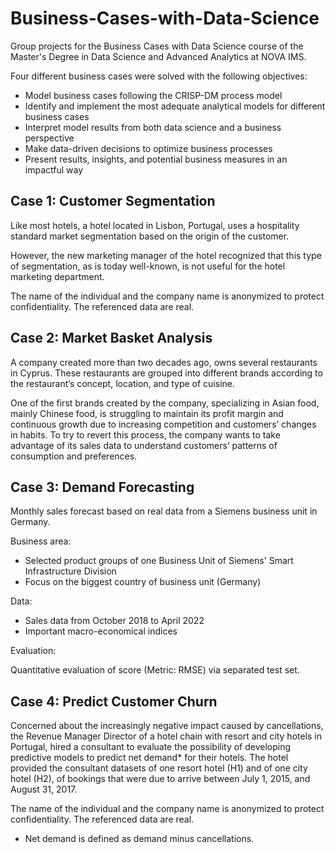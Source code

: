 # Business-Cases-with-Data-Science
Group projects for the Business Cases with Data Science course of the Master's Degree in Data Science and Advanced Analytics at NOVA IMS.

Four different business cases were solved with the following objectives:
- Model business cases following the CRISP-DM process model
- Identify and implement the most adequate analytical models for different business cases
- Interpret model results from both data science and a business perspective
- Make data-driven decisions to optimize business processes
- Present results, insights, and potential business measures in an impactful way

## Case 1: Customer Segmentation

Like most hotels, a hotel located in Lisbon, Portugal, uses a hospitality standard market segmentation based on the origin of the customer. 

However, the new marketing manager of the hotel recognized that this type of segmentation, as is today well-known, is not useful for the hotel marketing department. 

The name of the individual and the company name is anonymized to protect confidentiality. The referenced data are real.

## Case 2: Market Basket Analysis
A company created more than two decades ago, owns several restaurants in Cyprus. These restaurants are grouped into different brands according to the restaurant’s concept, location, and type of cuisine.

One of the first brands created by the company, specializing in Asian food, mainly Chinese food, is struggling to maintain its profit margin and continuous growth due to increasing competition and customers’ changes in habits. To try to revert this process, the company wants to take advantage of its sales data to understand customers’ patterns of consumption and preferences.


## Case 3: Demand Forecasting
Monthly sales forecast based on real data from a Siemens business unit in Germany.

Business area:
- Selected product groups of one Business Unit of Siemens' Smart Infrastructure Division
- Focus on the biggest country of business unit (Germany)

Data:
- Sales data from October 2018 to April 2022
- Important macro-economical indices

Evaluation:

Quantitative evaluation of score (Metric: RMSE) via separated test set.

## Case 4: Predict Customer Churn
Concerned about the increasingly negative impact caused by cancellations, the Revenue Manager Director of a hotel chain with resort and city hotels in Portugal, hired a consultant to evaluate the possibility of developing predictive models to predict net demand* for their hotels. The hotel provided the consultant datasets of one resort hotel (H1) and of one city hotel (H2), of bookings that were due to arrive between July 1, 2015, and August 31, 2017.

The name of the individual and the company name is anonymized to protect confidentiality. The referenced data are real.

* Net demand is defined as demand minus cancellations.
